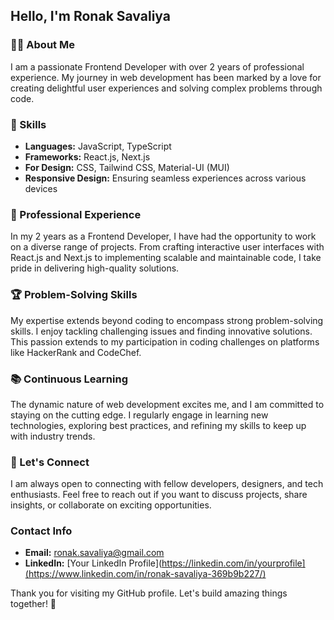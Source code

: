 ## Hello, I'm Ronak Savaliya

### 👨‍💻 About Me
I am a passionate Frontend Developer with over 2 years of professional experience. My journey in web development has been marked by a love for creating delightful user experiences and solving complex problems through code.

### 🚀 Skills
- **Languages:** JavaScript, TypeScript
- **Frameworks:** React.js, Next.js
- **For Design:** CSS, Tailwind CSS, Material-UI (MUI)
- **Responsive Design:** Ensuring seamless experiences across various devices

### 💼 Professional Experience
In my 2 years as a Frontend Developer, I have had the opportunity to work on a diverse range of projects. From crafting interactive user interfaces with React.js and Next.js to implementing scalable and maintainable code, I take pride in delivering high-quality solutions.

### 🏆 Problem-Solving Skills
My expertise extends beyond coding to encompass strong problem-solving skills. I enjoy tackling challenging issues and finding innovative solutions. This passion extends to my participation in coding challenges on platforms like HackerRank and CodeChef.

### 📚 Continuous Learning
The dynamic nature of web development excites me, and I am committed to staying on the cutting edge. I regularly engage in learning new technologies, exploring best practices, and refining my skills to keep up with industry trends.

### 🤝 Let's Connect
I am always open to connecting with fellow developers, designers, and tech enthusiasts. Feel free to reach out if you want to discuss projects, share insights, or collaborate on exciting opportunities.

### Contact Info
- **Email:** ronak.savaliya@gmail.com
- **LinkedIn:** [Your LinkedIn Profile](https://linkedin.com/in/yourprofile](https://www.linkedin.com/in/ronak-savaliya-369b9b227/)


Thank you for visiting my GitHub profile. Let's build amazing things together! 🚀
